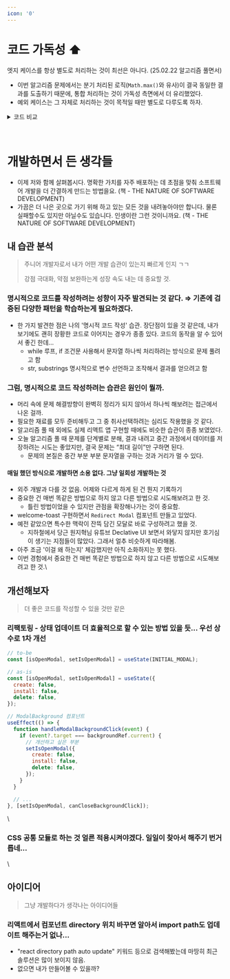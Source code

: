 ```yaml
---
icon: '0'
---
```


# 코드 가독성 ⬆︎

엣지 케이스를 항상 별도로 처리하는 것이 최선은 아니다. (25.02.22 알고리즘 풀면서)
- 이번 알고리즘 문제에서는 분기 처리된 로직(`Math.max()`와 유사)이 결국 동일한 결과를 도출하기 때문에, 통합 처리하는 것이 가독성 측면에서 더 유리했었다.
- 예외 케이스는 그 자체로 처리하는 것이 목적일 때만 별도로 다루도록 하자.

<details>
<summary>코드 비교</summary>

```js
// 현재
if (gain.length === 1) {
  return Math.max(0, gain[0]);
}

// 통합해보면? ✅
const largestAltitude = function(gain) {
  let altitude = 0;
  let max = 0;
  
  for (const change of gain) {
      altitude += change;
      max = Math.max(max, altitude);
  }
  
  return max;
}
```
</details>

<br/>
<br/>

# 개발하면서 든 생각들

* 이제 저와 함께 살펴봅시다. 명확한 가치를 자주 배포하는 데 초점을 맞춰 소프트웨어 개발을 더 간결하게 만드는 방법을요. (책 - THE NATURE OF SOFTWARE DEVELOPMENT)
* 가끔은 더 나은 곳으로 가기 위해 하고 있는 모든 것을 내려놓아야만 합니다. 물론 실패할수도 있지만 아닐수도 있습니다. 인생이란 그런 것이니까요. (책 - THE NATURE OF SOFTWARE DEVELOPMENT)

## 내 습관 분석

> 주니어 개발자로서 내가 어떤 개발 습관이 있는지 빠르게 인지 ㄱㄱ
>
> 강점 극대화, 약점 보완하는게 성장 속도 내는 데 중요할 것.

### 명시적으로 코드를 작성하려는 성향이 자주 발견되는 것 같다. ⇒ 기존에 검증된 다양한 패턴을 학습하는게 필요하겠다.

* 한 가지 발견한 점은 나의 '명시적 코드 작성' 습관. 장단점이 있을 것 같은데, 내가 보기에도 괜히 장황한 코드로 이어지는 경우가 종종 있다. 코드의 동작을 알 수 있어서 좋긴 한데…
  * ⁠while 루프, if 조건문 사용해서 문자열 하나씩 처리하려는 방식으로 문제 풀려고 함
  * str, ⁠substrings 명시적으로 변수 선언하고 조작해서 결과를 얻으려고 함



### 그럼, 명시적으로 코드 작성하려는 습관은 원인이 뭘까.

* 머리 속에 문제 해결방향이 완벽히 정리가 되지 않아서 하나씩 해보려는 접근에서 나온 걸까.
* 필요한 재료를 모두 준비해두고 그 중 취사선택하려는 심리도 작용했을 것 같다.
* 알고리즘 풀 때 외에도 실제 리액트 앱 구현할 때에도 비슷한 습관이 종종 보였었다.
* 오늘 알고리즘 풀 때 문제를 단계별로 분해, 결과 내려고 중간 과정에서 데이터를 저장하려는 시도는 좋았지만, 결국 문제는 “최대 길이”만 구하면 된다.
  * 문제의 본질은 중간 부분 부분 문자열을 구하는 것과 거리가 멀 수 있다.



#### 매일 했던 방식으로 개발하면 소용 없다. 그냥 일회성 개발하는 것

* 외주 개발과 다를 것 없음. 어제와 다르게 하게 된 건 뭔지 기록하기
* 중요한 건 매번 똑같은 방법으로 하지 않고 다른 방법으로 시도해보려고 한 것.
  * 틀린 방법이었을 수 있지만 관점을 확장해나가는 것이 중요함.
* welcome-toast 구현하면서 `Redirect Modal` 컴포넌트 만들고 있었다.
* 예전 같았으면 특수한 맥락이 잔뜩 담긴 모달로 바로 구성하려고 했을 것.
  * 지하철에서 당근 원지혁님 유튜브 Declative UI 보면서 와닿지 않지만 호기심이 생기는 지점들이 많았다. 그래서 얼추 비슷하게 따라해봄.
* 아주 조금 '이걸 왜 하는지' 체감했지만 아직 소화하지는 못 했다.
* 이번 경험에서 중요한 건 매번 똑같은 방법으로 하지 않고 다른 방법으로 시도해보려고 한 것.\


## 개선해보자

> 더 좋은 코드를 작성할 수 있을 것만 같은

### 리팩토링 - 상태 업데이트 더 효율적으로 할 수 있는 방법 있을 듯… 우선 상수로 1차 개선

```js
// to-be
const [isOpenModal, setIsOpenModal] = useState(INITIAL_MODAL);

// as-is
const [isOpenModal, setIsOpenModal] = useState({
  create: false,
  install: false,
  delete: false,
});

// ModalBackground 컴포넌트
useEffect(() => {
  function handleModalBackgroundClick(event) {
    if (event?.target === backgroundRef.current) {
      // 개선하고 싶은 부분
      setIsOpenModal({
        create: false,
        install: false,
        delete: false,
      });
    }
  }

  // ...
}, [setIsOpenModal, canCloseBackgroundClick]);
```

\


### CSS 공통 모듈로 하는 것 얼른 적용시켜야겠다. 일일이 찾아서 해주기 번거롭네…

\


## 아이디어

> 그냥 개발하다가 생각나는 아이디어들

### 리액트에서 컴포넌트 directory 위치 바꾸면 알아서 import path도 업데이트 해주는거 없나…

* "react directory path auto update" 키워드 등으로 검색해봤는데 마땅히 최근 솔루션은 많이 보이지 않음.
* 없으면 내가 만들어볼 수 있을까?
